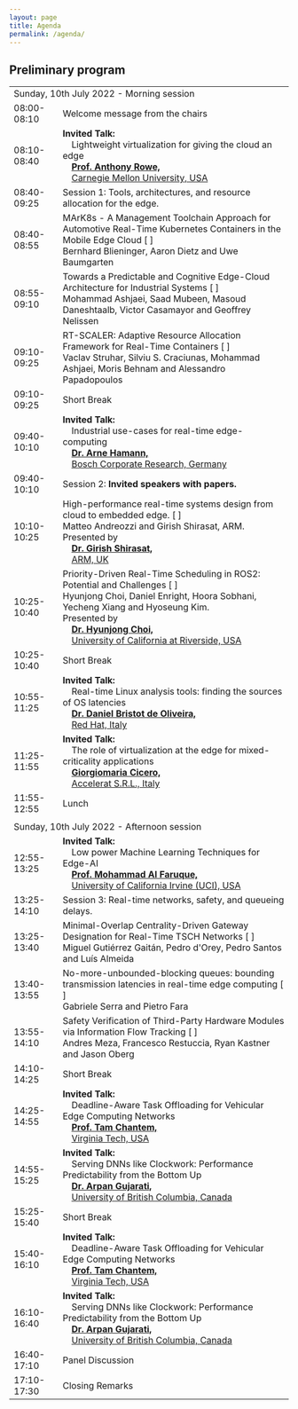 ```yaml
---
layout: page
title: Agenda
permalink: /agenda/
---
```


## Preliminary program

<table class="program" cellspacing="2" cellpadding="2">
    <tbody>
        <tr>
            <td class="program-tag" colspan="2">Sunday, 10th July 2022 - Morning session</td>
        </tr>
        <tr>
            <td class="program-event">08:00-08:10</td>
            <td class="program-event">Welcome message from the chairs</td>
        </tr>
        <tr>
            <td class="program-special-event">08:10-08:40</td>
            <td class="program-special-event"><b>Invited Talk:</b>
                <br>&emsp;<span >Lightweight virtualization for giving the cloud an edge</span>
                <b><br>&emsp;<a href="/speakers/#rowe-anthony">Prof. Anthony Rowe,</a></b>
                <br>&emsp;<a href="https://www.cmu.edu/">Carnegie Mellon University, USA </a>
            </td>
        </tr>
        <tr>
            <td class="program-topic">08:40-09:25</td>
            <td class="program-topic">Session 1: Tools, architectures, and resource allocation for the edge.</td>
        </tr>
        <tr>
            <td>08:40-08:55</td>
            <td>
                MArK8s - A Management Toolchain Approach for Automotive Real-Time Kubernetes Containers in the Mobile Edge Cloud [ 
                <a href="/contributions/3647"><i class="fa fa-file-text-o "></i></a> 
                ]
                <br>
                <span class="program-speaker">Bernhard Blieninger, Aaron Dietz and Uwe Baumgarten</span>
            </td>
        </tr>
        <tr>
            <td>08:55-09:10</td>
            <td>
                Towards a Predictable and Cognitive Edge-Cloud Architecture for Industrial Systems [ 
                <a href="/contributions/4542"><i class="fa fa-file-text-o "></i></a> 
                ]
                <br>
                <span class="program-speaker">Mohammad Ashjaei, Saad Mubeen, Masoud Daneshtaalb, Victor Casamayor and Geoffrey Nelissen<br>
                </span>
            </td>
        </tr>
        <tr>
            <td>09:10-09:25</td>
            <td>
                RT-SCALER: Adaptive Resource Allocation Framework for Real-Time Containers [ 
                <a href="/contributions/8076"><i class="fa fa-file-text-o "></i></a> 
                ]
                <br>
                <span class="program-speaker">Vaclav Struhar, Silviu S. Craciunas, Mohammad Ashjaei, Moris Behnam and Alessandro Papadopoulos<br>
                </span>
            </td>
        </tr>
        <tr>
            <td class="program-break">09:10-09:25</td>
            <td class="program-break">Short Break</td>
        </tr>
        <tr>
            <td class="program-special-event">09:40-10:10</td>
            <td class="program-special-event"><b>Invited Talk:</b>
                <br>&emsp;<span >Industrial use-cases for real-time edge-computing</span>
                <b><br>&emsp;<a href="/speakers/#hamann-arne">Dr. Arne Hamann,</a></b>
                <br>&emsp;<a href="https://www.bosch.com/research/">Bosch Corporate Research, Germany </a>
            </td>
        </tr>
        <tr>
            <td class="program-topic">09:40-10:10</td>
            <td class="program-topic">Session 2: <b>Invited speakers with papers.</b></td>
        </tr>
        <tr>
            <td>10:10-10:25</td>
            <td>
                High-performance real-time systems design from cloud to embedded edge. [ 
                <a href="/contributions/5763"><i class="fa fa-file-text-o "></i></a> 
                ]
                <br>
                <span class="program-speaker">Matteo Andreozzi and Girish Shirasat, ARM. <br>
                    Presented by <b><br>&emsp;<a href="/speakers/#shirasat-girish">Dr. Girish Shirasat,</a></b>
                <br>&emsp;<a href="https://www.arm.com">ARM, UK </a>
                </span>
            </td>
        </tr>
        <tr>
            <td>10:25-10:40</td>
            <td>
                Priority-Driven Real-Time Scheduling in ROS2: Potential and Challenges [ 
                <a href="/contributions/0625"><i class="fa fa-file-text-o "></i></a> 
                ]
                <br>
                <span class="program-speaker">Hyunjong Choi, Daniel Enright, Hoora Sobhani, Yecheng Xiang and Hyoseung Kim. <br>
                    Presented by <b><br>&emsp;<a href="/speakers/#choi-hyunjong">Dr. Hyunjong Choi,</a></b>
                <br>&emsp;<a href="[https://www.arm.com](https://noaa99.github.io/)">University of California at Riverside, USA </a>
                </span>
            </td>
        </tr>
        <tr>
            <td class="program-break">10:25-10:40</td>
            <td class="program-break">Short Break</td>
        </tr>
        <tr>
            <td class="program-special-event">10:55-11:25</td>
            <td class="program-special-event"><b>Invited Talk:</b>
                <br>&emsp;<span >Real-time Linux analysis tools: finding the sources of OS latencies</span>
                <b><br>&emsp;<a href="/speakers/#bristot-daniel">Dr. Daniel Bristot de Oliveira,</a></b>
                <br>&emsp;<a href="https://www.redhat.com/">Red Hat, Italy </a>
            </td>
        </tr>
        <tr>
            <td class="program-special-event">11:25-11:55</td>
            <td class="program-special-event"><b>Invited Talk:</b>
                <br>&emsp;<span >The role of virtualization at the edge for mixed-criticality applications</span>
                <b><br>&emsp;<a href="/speakers/#cicero-giorgiomaria">Giorgiomaria Cicero,</a></b>
                <br>&emsp;<a href="https://accelerat.eu/">Accelerat S.R.L., Italy </a>
            </td>
        </tr>
        <tr>
            <td class="program-break">11:55-12:55</td>
            <td class="program-break">Lunch</td>
        </tr>
        <tr>
            <td class="program-divider"></td>
        </tr>
        <tr>
            <td class="program-tag" colspan="2">Sunday, 10th July 2022 - Afternoon session</td>
        </tr>
        <tr>
            <td class="program-special-event">12:55-13:25</td>
            <td class="program-special-event"><b>Invited Talk:</b>
                <br>&emsp;<span >Low power Machine Learning Techniques for Edge-AI</span>
                <b><br>&emsp;<a href="/speakers/#al-faruque-mohammad">Prof. Mohammad Al Faruque,</a></b>
                <br>&emsp;<a href="https://uci.edu/">University of California Irvine (UCI), USA </a>
            </td>
        </tr>
        <tr>
            <td class="program-topic">13:25-14:10</td>
            <td class="program-topic">Session 3: Real-time networks, safety, and queueing delays.</td>
        </tr>
        <tr>
            <td>13:25-13:40</td>
            <td>
                Minimal-Overlap Centrality-Driven Gateway Designation for Real-Time TSCH Networks [ 
                <a href="/contributions/3523"><i class="fa fa-file-text-o "></i></a> 
                ]
                <br>
                <span class="program-speaker">Miguel Gutiérrez Gaitán, Pedro d'Orey, Pedro Santos and Luís Almeida</span>
            </td>
        </tr>
        <tr>
            <td>13:40-13:55</td>
            <td>
                No-more-unbounded-blocking queues: bounding transmission latencies in real-time edge computing [ 
                <a href="/contributions/8877"><i class="fa fa-file-text-o "></i></a> 
                ]
                <br>
                <span class="program-speaker">Gabriele Serra and Pietro Fara<br>
                </span>
            </td>
        </tr>
        <tr>
            <td>13:55-14:10</td>
            <td>
                Safety Verification of Third-Party Hardware Modules via Information Flow Tracking [ 
                <a href="/contributions/7335"><i class="fa fa-file-text-o "></i></a> 
                ]
                <br>
                <span class="program-speaker">Andres Meza, Francesco Restuccia, Ryan Kastner and Jason Oberg<br>
                </span>
            </td>
        </tr>
        <tr>
            <td class="program-break">14:10-14:25</td>
            <td class="program-break">Short Break</td>
        </tr>
        <tr>
            <td class="program-special-event">14:25-14:55</td>
            <td class="program-special-event"><b>Invited Talk:</b>
                <br>&emsp;<span >Deadline-Aware Task Offloading for Vehicular Edge Computing Networks</span>
                <b><br>&emsp;<a href="/speakers/#chantem-tam">Prof. Tam Chantem,</a></b>
                <br>&emsp;<a href="https://vt.edu/">Virginia Tech, USA </a>
            </td>
        </tr>
        <tr>
            <td class="program-special-event">14:55-15:25</td>
            <td class="program-special-event"><b>Invited Talk:</b>
                <br>&emsp;<span >Serving DNNs like Clockwork: Performance Predictability from the Bottom Up</span>
                <b><br>&emsp;<a href="/speakers/#gujarati-arpan">Dr. Arpan Gujarati,</a></b>
                <br>&emsp;<a href="https://www.ubc.ca/">University of British Columbia, Canada </a>
            </td>
        </tr>
        <tr>
            <td class="program-break">15:25-15:40</td>
            <td class="program-break">Short Break</td>
        </tr>
        <tr>
            <td class="program-special-event">15:40-16:10</td>
            <td class="program-special-event"><b>Invited Talk:</b>
                <br>&emsp;<span >Deadline-Aware Task Offloading for Vehicular Edge Computing Networks</span>
                <b><br>&emsp;<a href="/speakers/#chantem-tam">Prof. Tam Chantem,</a></b>
                <br>&emsp;<a href="https://vt.edu/">Virginia Tech, USA </a>
            </td>
        </tr>
        <tr>
            <td class="program-special-event">16:10-16:40</td>
            <td class="program-special-event"><b>Invited Talk:</b>
                <br>&emsp;<span >Serving DNNs like Clockwork: Performance Predictability from the Bottom Up</span>
                <b><br>&emsp;<a href="/speakers/#gujarati-arpan">Dr. Arpan Gujarati,</a></b>
                <br>&emsp;<a href="https://www.ubc.ca/">University of British Columbia, Canada </a>
            </td>
        </tr>
        <tr>
            <td class="program-event">16:40-17:10</td>
            <td class="program-event">Panel Discussion</td>
        </tr>
        <tr>
            <td class="program-event">17:10-17:30</td>
            <td class="program-event">Closing Remarks</td>
        </tr>
    </tbody>
</table>
